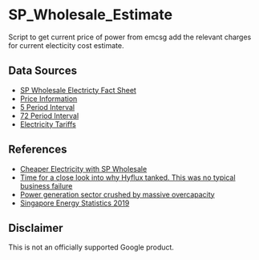 # SP_Wholesale_Estimate
Script to get current price of power from emcsg add the relevant charges for current electicity cost estimate. 

## Data Sources
- [SP Wholesale Electricty Fact Sheet](https://www.spgroup.com.sg/wcm/connect/spgrp/ef571fe9-86f4-4bea-a491-e5dc2eb8f1aa/%5BInfo%5D+Fact+Sheet+on+Purchase+of+Electricity+from+Wholesale+Electricity+Market+through+SP+Services+Ltd.pdf?MOD=AJPERES)
- [Price Information](https://www.emcsg.com/marketdata/priceinformation)
- [5 Period Interval](https://www.emcsg.com/marketdata/priceinformation?downloadRealtime=true&5Periods=true)
- [72 Period Interval](https://www.emcsg.com/marketdata/priceinformation?downloadRealtime=true)
- [Electricity Tariffs](https://www.ema.gov.sg/Residential_Electricity_Tariffs.aspx)

## References
- [Cheaper Electricity with SP Wholesale](https://zitseng.com/archives/19911)
- [Time for a close look into why Hyflux tanked. This was no typical business failure](https://www.businesstimes.com.sg/opinion/time-for-a-close-look-into-why-hyflux-tanked-this-was-no-typical-business-failure)
- [Power generation sector crushed by massive overcapacity](https://www.businesstimes.com.sg/energy-commodities/power-generation-sector-crushed-by-massive-overcapacity)
- [Singapore Energy Statistics 2019](https://www.siew.sg/newsroom/articles/detail/2019/11/20/singapore-energy-statistics-2019)

## Disclaimer
This is not an officially supported Google product.
